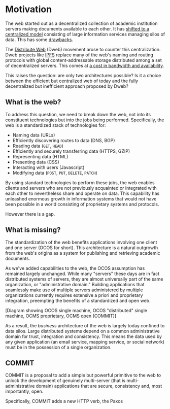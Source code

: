 # Motivation

The web started out as a decentralized collection of academic institution servers making documents available to each other. It has [shifted to a centralized model](https://hackernoon.com/the-evolution-of-the-internet-from-decentralized-to-centralized-3e2fa65898f5) consisting of large information services managing silos of data. This has some [drawbacks](https://bdtechtalks.com/2017/10/27/why-does-the-centralized-internet-suck/).

The [Distribute Web](https://hacks.mozilla.org/category/dweb/) (Dweb) movement arose to counter this centralization. Dweb projects like [IPFS](https://ipfs.io/) replace many of the web's naming and routing protocols with global content-addressable storage distributed among a set of decentralized servers. This comes at [a cost in bandwidth and availability](https://hackernoon.com/ipfs-a-complete-analysis-of-the-distributed-web-6465ff029b9b).

This raises the question: are only two architectures possible? Is it a choice between the efficient but centralized web of today and the fully decentralized but inefficient approach proposed by Dweb?

## What is the web?

To address this question, we need to break down the web, not into its constituent technologies but into the jobs being performed. Specifically, the web is a standardized stack of technologies for:

 * Naming data (URLs)
 * Efficiently discovering routes to data (DNS, BGP)
 * Reading data (`GET`, `HEAD`)
 * Efficiently and securely transferring data (HTTPS, GZIP)
 * Representing data (HTML)
 * Presenting data (CSS)
 * Interacting with users (Javascript)
 * Modifying data (`POST`, `PUT`, `DELETE`, `PATCH`)

By using standard technologies to perform these jobs, the web enables clients and servers who are not previously acquainted or integrated with each other to nevertheless share and operate on data. This capability has unleashed enormous growth in information systems that would not have been possible in a world consisting of proprietary systems and protocols.

However there is a gap.

## What is missing?

The standardization of the web benefits applications involving one client and one server (OCOS for short). This architecture is a natural outgrowth from the web's origins as a system for publishing and retrieving academic documents.

As we've added capabilities to the web, the OCOS assumption has remained largely unchanged. While many "servers" these days are in fact distributed systems of servers, they are almost universally part of the same organization, or "administrative domain." Building applications that seamlessly make use of multiple servers administered by multiple organizations currently requires extensive a priori and proprietary integration, preempting the benefits of a standardized and open web.

[Diagram showing OCOS single machine, OCOS "distributed" single machine, OCMS proprietary, OCMS open (COMMIT)]

As a result, the _business_ architecture of the web is largely today confined to data silos. Large distributed systems depend on a common administrative domain for trust, integration and consistency. This means the data used by any given application (an email service, mapping service, or social network) must be in the possession of a single organization. 

## COMMIT

COMMIT is a proposal to add a simple but powerful primitive to the web to unlock the development of genuinely multi-server (that is multi-administrative domain) applications that are secure, consistency and, most importantly, open.

Specifically, COMMIT adds a new HTTP verb, the Paxos 